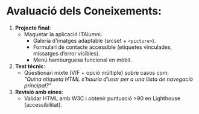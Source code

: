 # Avaluació dels Coneixements:

1. **Projecte final**:  
   - Maquetar la aplicació ITAlumni:  
     - Galeria d'imatges adaptable (srcset + `<picture>`).  
     - Formulari de contacte accessible (etiquetes vinculades, missatges d’error visibles).  
     - Menú hamburguesa funcional en mòbil.  
2. **Test técnic**:  
   - Qüestionari mixte (V/F + opció múltiple) sobre casos com:  
     *"Quina etiqueta HTML s’hauria d’usar per a una llista de navegació principal?"*  
3. **Revisió amb eines**:  
   - Validar HTML amb W3C i obtenir puntuació >90 en Lighthouse (accessibilitat).  